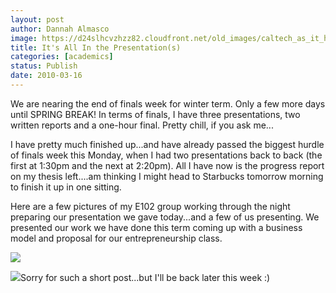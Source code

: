 ```yaml
---
layout: post
author: Dannah Almasco
image: https://d24slhcvzhzz82.cloudfront.net/old_images/caltech_as_it_happens/6a0105349b8251970b0120a9402525970b.jpg
title: It's All In the Presentation(s)
categories: [academics]
status: Publish
date: 2010-03-16
---
```



We are nearing the end of finals week for winter term. Only a few more days until SPRING BREAK!
In terms of finals, I have three presentations, two written reports and a one-hour final. Pretty chill, if you ask me...

I have pretty much finished up...and have already passed the biggest hurdle of finals week this Monday, when I had two presentations back to back (the first at 1:30pm and the next at 2:20pm). All I have now is the progress report on my thesis left....am thinking I might head to Starbucks tomorrow morning to finish it up in one sitting.

Here are a few pictures of my E102 group working through the night preparing our presentation we gave today...and a few of us presenting. We presented our work we have done this term coming up with a business model and proposal for our entrepreneurship class.


![](https://d24slhcvzhzz82.cloudfront.net/old_images/caltech_as_it_happens/6a0105349b8251970b01310fa715ff970c.jpg)

![](https://d24slhcvzhzz82.cloudfront.net/old_images/caltech_as_it_happens/6a0105349b8251970b0120a94027e9970b.jpg)Sorry for such a short post...but I'll be back later this week :)

